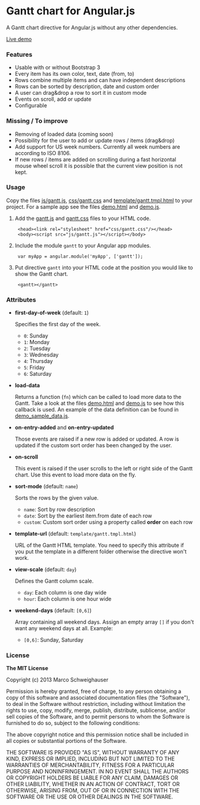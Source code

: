 # Gantt chart for Angular.js
A Gantt chart directive for Angular.js without any other dependencies.

[Live demo](http://schweigi.github.io/angular-gantt/index.html)

### Features
- Usable with or without Bootstrap 3
- Every item has its own color, text, date (from, to)
- Rows combine multiple items and can have independent descriptions
- Rows can be sorted by description, date and custom order
- A user can drag&drop a row to sort it in custom mode
- Events on scroll, add or update
- Configurable

### Missing / To improve
- Removing of loaded data (coming soon)
- Possibility for the user to add or update rows / items (drag&drop)
- Add support for US week numbers. Currently all week numbers are according to ISO 8106.
- If new rows / items are added on scrolling during a fast horizontal mouse wheel scroll it is possible that the current view position is not kept.

### Usage
Copy the files [js/gantt.js](js/gantt.js), [css/gantt.css](css/gantt.css) and [template/gantt.tmpl.html](template/gantt.tmpl.html) to your project. For a sample app see the files [demo.html](demo.html) and [demo.js](js/demo.js).

1. Add the [gantt.js](js/gantt.js) and [gantt.css](css/gantt.css) files to your HTML code.

        <head><link rel="stylesheet" href="css/gantt.css"/></head>
        <body><script src="js/gantt.js"></script></body>
2. Include the module `gantt` to your Angular app modules.

        var myApp = angular.module('myApp', ['gantt']);
3. Put directive `gantt` into your HTML code at the position you would like to show the Gantt chart.

        <gantt></gantt>

### Attributes
- **first-day-of-week** (default: `1`)

  Specifies the first day of the week.
  - `0`: Sunday
  - `1`: Monday
  - `2`: Tuesday
  - `3`: Wednesday
  - `4`: Thursday
  - `5`: Friday
  - `6`: Saturday

- **load-data**

  Returns a function (`fn`) which can be called to load more data to the Gantt.
  Take a look at the files [demo.html](demo.html) and [demo.js](js/demo.js) to see how this callback is used. An example of the data definition can be found in [demo\_sample\_data.js](js/demo_sample_data.js).

- **on-entry-added** and **on-entry-updated**

  Those events are raised if a new row is added or updated. A row is updated if the custom sort order has been changed by the user.

- **on-scroll**

  This event is raised if the user scrolls to the left or right side of the Gantt chart. Use this event to load more data on the fly.

- **sort-mode** (default: `name`)

  Sorts the rows by the given value.
  - `name`: Sort by row description
  - `date`: Sort by the earliest item.from date of each row
  - `custom`: Custom sort order using a property called **order** on each row

- **template-url** (default: `template/gantt.tmpl.html`)

  URL of the Gantt HTML template. You need to specify this attribute if you put the template in a different folder otherwise the directive won't work.

- **view-scale** (default: `day`)

  Defines the Gantt column scale.
  - `day`: Each column is one day wide
  - `hour`: Each column is one hour wide

- **weekend-days** (default: `[0,6]`)

  Array containing all weekend days. Assign an empty array `[]` if you don't want any weekend days at all. Example:
  - `[0,6]`: Sunday, Saturday

### License
**The MIT License**

Copyright (c) 2013 Marco Schweighauser

Permission is hereby granted, free of charge, to any person obtaining a copy of this software and associated documentation files (the "Software"), to deal in the Software without restriction, including without limitation the rights to use, copy, modify, merge, publish, distribute, sublicense, and/or sell copies of the Software, and to permit persons to whom the Software is furnished to do so, subject to the following conditions:

The above copyright notice and this permission notice shall be included in all copies or substantial portions of the Software.

THE SOFTWARE IS PROVIDED "AS IS", WITHOUT WARRANTY OF ANY KIND, EXPRESS OR IMPLIED, INCLUDING BUT NOT LIMITED TO THE WARRANTIES OF MERCHANTABILITY, FITNESS FOR A PARTICULAR PURPOSE AND NONINFRINGEMENT. IN NO EVENT SHALL THE AUTHORS OR COPYRIGHT HOLDERS BE LIABLE FOR ANY CLAIM, DAMAGES OR OTHER LIABILITY, WHETHER IN AN ACTION OF CONTRACT, TORT OR OTHERWISE, ARISING FROM, OUT OF OR IN CONNECTION WITH THE SOFTWARE OR THE USE OR OTHER DEALINGS IN THE SOFTWARE.
